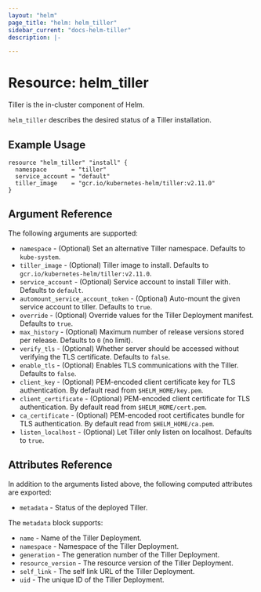 ```yaml
---
layout: "helm"
page_title: "helm: helm_tiller"
sidebar_current: "docs-helm-tiller"
description: |-

---
```


# Resource: helm_tiller

Tiller is the in-cluster component of Helm.

`helm_tiller` describes the desired status of a Tiller installation.

## Example Usage

```hcl
resource "helm_tiller" "install" {
  namespace       = "tiller"
  service_account = "default"
  tiller_image    = "gcr.io/kubernetes-helm/tiller:v2.11.0"
}
```

## Argument Reference

The following arguments are supported:

* `namespace` - (Optional) Set an alternative Tiller namespace. Defaults to `kube-system`.
* `tiller_image` - (Optional) Tiller image to install. Defaults to `gcr.io/kubernetes-helm/tiller:v2.11.0`.
* `service_account` - (Optional) Service account to install Tiller with. Defaults to `default`.
* `automount_service_account_token` - (Optional) Auto-mount the given service account to tiller. Defaults to `true`.
* `override` - (Optional) Override values for the Tiller Deployment manifest. Defaults to `true`.
* `max_history` - (Optional) Maximum number of release versions stored per release. Defaults to `0` (no limit).
* `verify_tls` - (Optional) Whether server should be accessed without verifying the TLS certificate. Defaults to `false`.
* `enable_tls` - (Optional) Enables TLS communications with the Tiller. Defaults to `false`.
* `client_key` - (Optional) PEM-encoded client certificate key for TLS authentication. By default read from `$HELM_HOME/key.pem`.
* `client_certificate` - (Optional) PEM-encoded client certificate for TLS authentication. By default read from `$HELM_HOME/cert.pem`.
* `ca_certificate` - (Optional) PEM-encoded root certificates bundle for TLS authentication. By default read from `$HELM_HOME/ca.pem`.
* `listen_localhost` - (Optional) Let Tiller only listen on localhost. Defaults to `true`.

## Attributes Reference

In addition to the arguments listed above, the following computed attributes are
exported:

* `metadata` - Status of the deployed Tiller.

The `metadata` block supports:

* `name` - Name of the Tiller Deployment.
* `namespace` - Namespace of the Tiller Deployment.
* `generation` - The generation number of the Tiller Deployment.
* `resource_version` - The resource version of the Tiller Deployment.
* `self_link` - The self link URL of the Tiller Deployment.
* `uid` - The unique ID of the Tiller Deployment.
